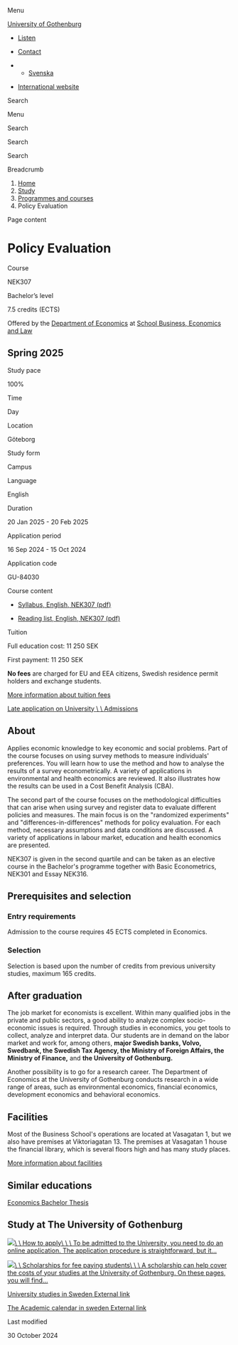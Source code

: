 Menu

[University of Gothenburg](/en)

- [Listen](//app-eu.readspeaker.com/cgi-bin/rsent?customerid=9467&lang=en_uk&readclass=region--content&url=https%3A%2F%2Fwww.gu.se%2Fen%2Fstudy-gothenburg%2Fpolicy-evaluation-nek307 "Listen with ReadSpeaker")

- [Contact](/en/contact)

- - [Svenska](/studera/hitta-utbildning/policyutvardering-nek307)
- [International website](/en/study-gothenburg/policy-evaluation-nek307)

Search


Menu


Search


Search

Search

Breadcrumb

1. [Home](/en)
2. [Study](/en/study-in-gothenburg)
3. [Programmes and courses](/en/study-in-gothenburg/study-options)
4. Policy Evaluation


Page content

# Policy Evaluation

Course


NEK307


Bachelor’s level



7.5 credits (ECTS)



Offered by the
[Department of Economics](https://www.gu.se/en/school-business-economics-law/economics)
at
[School Business, Economics and Law](https://www.gu.se/en/school-business-economics-law)

## Spring 2025

Study pace


100%

Time


Day

Location


Göteborg

Study form


Campus

Language


English

Duration


20 Jan 2025
\- 20 Feb 2025

Application period


16 Sep 2024
\- 15 Oct 2024

Application code


GU-84030

Course content


- [Syllabus, English, NEK307 (pdf)](https://kursplaner.gu.se/pdf/kurs/en/NEK307)


- [Reading list, English, NEK307 (pdf)](https://kursplaner.gu.se/english/NEK307_Litteratur_35129_V23.pdf)


Tuition


Full education cost: 11 250 SEK

First payment: 11 250 SEK

**No fees** are charged for EU and EEA citizens, Swedish residence permit holders and exchange students.

[More information about tuition fees](https://www.gu.se/en/study-in-gothenburg/apply/tuition-fees)

[Late application on University \\
\\
Admissions](https://www.universityadmissions.se/intl/addtobasket?id=GU-84030&period=VT+2025)

## About

Applies economic knowledge to key economic and social problems. Part of the course focuses on using survey methods to measure individuals' preferences. You will learn how to use the method and how to analyse the results of a survey econometrically. A variety of applications in environmental and health economics are reviewed. It also illustrates how the results can be used in a Cost Benefit Analysis (CBA).

The second part of the course focuses on the methodological difficulties that can arise when using survey and register data to evaluate different policies and measures. The main focus is on the "randomized experiments" and "differences-in-differences" methods for policy evaluation. For each method, necessary assumptions and data conditions are discussed. A variety of applications in labour market, education and health economics are presented.

NEK307 is given in the second quartile and can be taken as an elective course in the Bachelor's programme together with Basic Econometrics, NEK301 and Essay NEK316.

## Prerequisites and selection

### Entry requirements

Admission to the course requires 45 ECTS completed in Economics.

### Selection

Selection is based upon the number of credits from previous university studies, maximum 165 credits.

## After graduation

The job market for economists is excellent. Within many qualified jobs in the private and public sectors, a good ability to analyze complex socio-economic issues is required. Through studies in economics, you get tools to collect, analyze and interpret data. Our students are in demand on the labor market and work for, among others, **major Swedish banks, Volvo, Swedbank, the Swedish Tax Agency, the Ministry of Foreign Affairs, the Ministry of Finance,** and **the University of Gothenburg.**

Another possibility is to go for a research career. The Department of Economics at the University of Gothenburg conducts research in a wide range of areas, such as environmental economics, financial economics, development economics and behavioral economics.

## Facilities

Most of the Business School's operations are located at Vasagatan 1, but we also have premises at Viktoriagatan 13. The premises at Vasagatan 1 house the financial library, which is several floors high and has many study places.

[More information about facilities](https://www.gu.se/en/study-gothenburg/school-of-business-economics-and-law-facilities)

## Similar educations

[Economics Bachelor Thesis](/en/study-gothenburg/economics-bachelor-thesis-nek316)

## Study at The University of Gothenburg

[![](/sites/default/files/dynamic-image/dynamic_image_2188_218/public/2020-03/cytonn-photography-ZJEKICY5EXY-unsplash.jpg?media_id=2553&width=1904&height=208)\\
\\
How to apply\\
\\
\\
To be admitted to the University, you need to do an online application. The application procedure is straightforward, but it…](/en/study-in-gothenburg/apply)

[![](/sites/default/files/dynamic-image/dynamic_image_2188_218/public/2024-01/GU-7.jpg?media_id=95188&width=1904&height=208)\\
\\
Scholarships for fee paying students\\
\\
\\
A scholarship can help cover the costs of your studies at the University of Gothenburg. On these pages, you will find…](/en/study-in-gothenburg/apply/scholarships-for-fee-paying-students)

[University studies in Sweden External link](https://www.gu.se/en/study-in-gothenburg/before-you-arrive/university-studies-in-sweden "External link")

[The Academic calendar in sweden External link](https://www.gu.se/en/study-in-gothenburg/when-you-are-here/academic-calendar "External link")

Last modified


30 October 2024